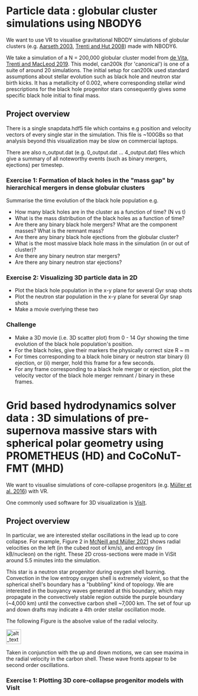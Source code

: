 # Particle data : globular cluster simulations using NBODY6

We want to use VR to visualise gravitational NBODY simulations of globular clusters (e.g. [Aarseth 2003](https://ui.adsabs.harvard.edu/abs/2003gnbs.book.....A/abstract), [Trenti and Hut 2008](https://arxiv.org/abs/0806.3950)) made with NBODY6.

We take a simulation of a N = 200,000 globular cluster model from [de Vita, Trenti and MacLeod 2019](https://ui.adsabs.harvard.edu/abs/2019MNRAS.485.5752D/abstract). This model, can200k (for 'canonical') is one of a suite of around 20 simulations. The initial setup for can200k used standard assumptions about stellar evolution such as black hole and neutron star birth kicks. It has a metallicity of 0.002, where corresponding stellar wind prescriptions for the black hole progenitor stars consequently gives some specific black hole initial to final mass.

## Project overview

There is a single snapdata.hdf5 file which contains e.g position and velocity vectors of every single star in the simulation. This file is ~100GBs so that analysis beyond this visualization may be slow on commercial laptops.

There are also n_output.dat (e.g. 0_output.dat ... 4_output.dat) files which give a summary of all noteworthy events (such as binary mergers, ejections) per timestep.

### Exercise 1: Formation of black holes in the "mass gap" by hierarchical mergers in dense globular clusters

Summarise the time evolution of the black hole population e.g.

- How many black holes are in the cluster as a function of time? (N vs t)
- What is the mass distribution of the black holes as a function of time?
- Are there any binary black hole mergers? What are the component masses? What is the remnant mass?
- Are there any binary black hole ejections from the globular cluster?
- What is the most massive black hole mass in the simulation (in or out of cluster)?
- Are there any binary neutron star mergers?
- Are there any binary neutron star ejections?

### Exercise 2: Visualizing 3D particle data in 2D

- Plot the black hole population in the x-y plane for several Gyr snap shots
- Plot the neutron star population in the x-y plane for several Gyr snap shots
- Make a movie overlying these two

### Challenge

- Make a 3D movie (i.e. 3D scatter plot) from 0 - 14 Gyr showing the time evolution of the black hole population's position.
- For the black holes, give their markers the physically correct size R ~ m
- For times corresponding to a black hole binary or neutron star binary (i) ejection, or (ii) merger, hold this frame for a few seconds.
- For any frame corresponding to a black hole merger or ejection, plot the velocity vector of the black hole merger remnant / binary in these frames.


# Grid based hydrodynamics solver data : 3D simulations of pre-supernova massive stars with spherical polar geometry using PROMETHEUS (HD) and CoCoNuT-FMT (MHD)

We want to visualise simulations of core-collapse progenitors (e.g. [Müller et al. 2016](https://ui.adsabs.harvard.edu/abs/2016ApJ...833..124M/abstract)) with VR.

One commonly used software for 3D visualization is [VisIt](https://visit-dav.github.io/visit-website/index.html).

## Project overview

In particular, we are interested stellar oscillations in the lead up to core collapse. For example, Figure 2 in [McNeill and Müller 2021](https://ui.adsabs.harvard.edu/abs/2020MNRAS.497.4644M/abstract) shows radial velocities on the left (in the cubed root of km/s), and entropy (in kB/nucleon) on the right. These 2D cross-sections were made in ViSit around 5.5 minutes into the simulation.

This star is a neutron star progenitor during oxygen shell burning. Convection in the low entropy oxygen shell is extremely violent, so that the spherical shell's boundary has a "bubbling" kind of topology. We are interested in the buoyancy waves generated at this boundary, which may propagate in the convectively stable region outside the purple boundary (~4,000 km) until the convective carbon shell ~7,000 km. The set of four up and down drafts may indicate a 4th order stellar oscillation mode.

The following Figure is the absolve value of the radial velocity.

[<img alt="alt_text" width="40px" src="{{ BASE_PATH }}/assets/images/convection-he3.png" />](https://www.google.com/)

Taken in conjunction with the up and down motions, we can see maxima in the radial velocity in the carbon shell. These wave fronts appear to be second order oscillations.

### Exercise 1: Plotting 3D core-collapse progenitor models with VisIt

